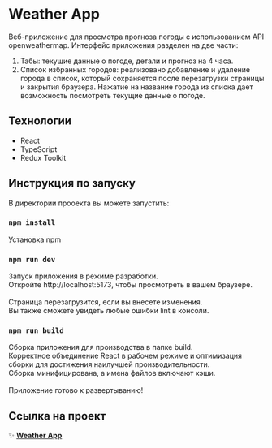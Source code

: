 # Weather App

Веб-приложение для просмотра прогноза погоды с использованием API openweathermap. Интерфейс приложения разделен на две части:

1. Табы: текущие данные о погоде, детали и прогноз на 4 часа.
2. Список избранных городов: реализовано добавление и удаление города в список, который сохраняется после перезагрузки страницы и закрытия браузера. Нажатие на название города из списка дает возможность посмотреть текущие данные о погоде.

## Технологии

- React
- TypeScript
- Redux Toolkit

## Инструкция по запуску

В директории прооекта вы можете запустить: 

### <code>npm install</code> 
Установка npm
### <code>npm run dev</code> 
Запуск приложения в режиме разработки. \
Откройте http://localhost:5173, чтобы просмотреть в вашем браузере. \
\
Страница перезагрузится, если вы внесете изменения.\
Вы также сможете увидеть любые ошибки lint в консоли.
### <code>npm run build</code>
Сборка приложения для производства в папке build. \
Корректное объединение React в рабочем режиме и оптимизация сборки для достижения наилучшей производительности. \
Сборка минифицирована, а имена файлов включают хэши. \
\
Приложение готово к развертыванию!


## Ссылка на проект

:sparkles: [**Weather App**](https://alikraa.github.io/weather-react-app/)
